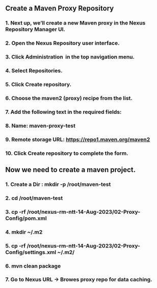 ## Create a Maven Proxy Repository

### 1. Next up, we’ll create a new Maven proxy in the Nexus Repository Manager UI.

### 2. Open the Nexus Repository user interface.

### 3. Click Administration  in the top navigation menu.

### 4. Select Repositories.

### 5. Click Create repository.

### 6.  Choose the maven2 (proxy) recipe from the list.

### 7. Add the following text in the required fields:

### 8. Name: maven-proxy-test

### 9. Remote storage URL: https://repo1.maven.org/maven2

### 10. Click Create repository to complete the form.



## Now we need to create a maven project. 

### 1. Create a Dir : mkdir -p /root/maven-test

### 2. cd /root/maven-test

### 3. cp -rf /root/nexus-rm-ntt-14-Aug-2023/02-Proxy-Config/pom.xml 

### 4. mkdir ~/.m2

### 5. cp -rf /root/nexus-rm-ntt-14-Aug-2023/02-Proxy-Config/settings.xml ~/.m2/

### 6. mvn clean package 

### 7. Go to Nexus URL -> Browes proxy repo for data caching.  